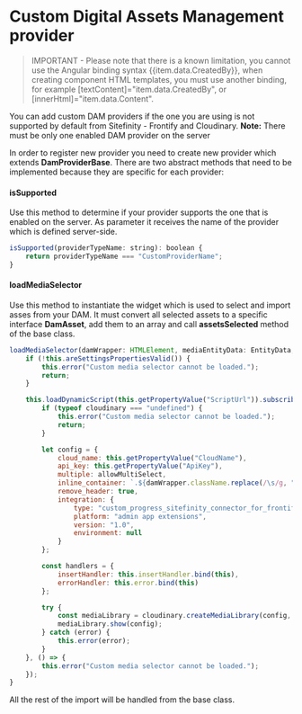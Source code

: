 # Custom Digital Assets Management provider

> IMPORTANT - Please note that there is a known limitation, you cannot use the Angular binding syntax {{item.data.CreatedBy}}, when creating component HTML templates, you must use another binding, for example [textContent]="item.data.CreatedBy", or [innerHtml]="item.data.Content".

You can add custom DAM providers if the one you are using is not supported by default from Sitefinity - Frontify and Cloudinary.
**Note:** There must be only one enabled DAM provider on the server

In order to register new provider you need to create new provider which extends **DamProviderBase**.
There are two abstract methods that need to be implemented because they are specific for each provider:
#### isSupported
Use this method to determine if your provider supports the one that is enabled on the server. As parameter it receives the name of the provider which is defined server-side.
```javascript
isSupported(providerTypeName: string): boolean {
	return providerTypeName === "CustomProviderName";
}
```
#### loadMediaSelector
Use this method to instantiate the widget which is used to select and import asses from your DAM.
It must convert all selected assets to a specific interface **DamAsset**, add them to an array and call __assetsSelected__ method of the base class.
```javascript
loadMediaSelector(damWrapper: HTMLElement, mediaEntityData: EntityData, allowMultiSelect: boolean): void {
    if (!this.areSettingsPropertiesValid()) {
        this.error("Custom media selector cannot be loaded.");
        return;
    }

    this.loadDynamicScript(this.getPropertyValue("ScriptUrl")).subscribe(() => {
        if (typeof cloudinary === "undefined") {
            this.error("Custom media selector cannot be loaded.");
            return;
        }

        let config = {
            cloud_name: this.getPropertyValue("CloudName"),
            api_key: this.getPropertyValue("ApiKey"),
            multiple: allowMultiSelect,
            inline_container: `.${damWrapper.className.replace(/\s/g, ".")}`,
            remove_header: true,
            integration: {
                type: "custom_progress_sitefinity_connector_for_frontify",
                platform: "admin app extensions",
                version: "1.0",
                environment: null
            }
        };

        const handlers = {
            insertHandler: this.insertHandler.bind(this),
            errorHandler: this.error.bind(this)
        };

        try {
            const mediaLibrary = cloudinary.createMediaLibrary(config, handlers);
            mediaLibrary.show(config);
        } catch (error) {
            this.error(error);
        }
    }, () => {
        this.error("Custom media selector cannot be loaded.");
    });
}
```

All the rest of the import will be handled from the base class.
